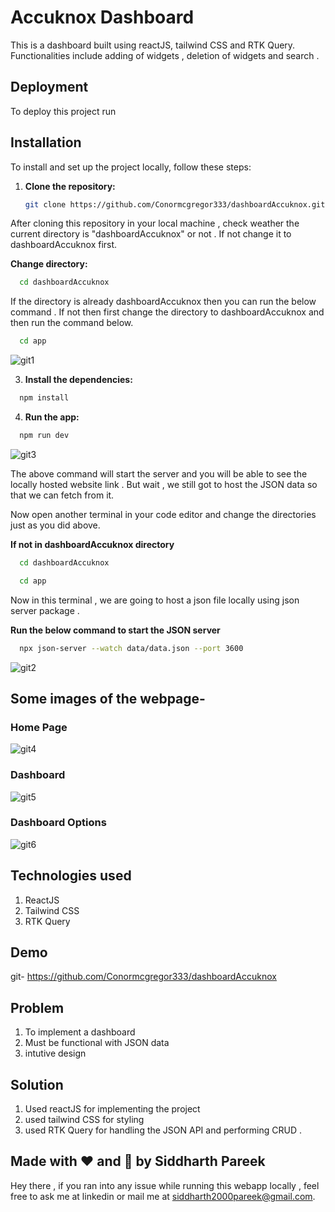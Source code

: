 
# Accuknox Dashboard
This is a dashboard built using reactJS, tailwind CSS and RTK Query. Functionalities include adding of widgets , deletion of widgets and search .

## Deployment

To deploy this project run

## Installation

To install and set up the project locally, follow these steps:

1. **Clone the repository:**
   ```sh
   git clone https://github.com/Conormcgregor333/dashboardAccuknox.git

After cloning this repository in your local machine , check weather the current directory is "dashboardAccuknox" or not . If not change it to dashboardAccuknox first. 

 **Change directory:**
```bash
  cd dashboardAccuknox
```
If the directory is already dashboardAccuknox then you can run the below command . If not then first change the directory to dashboardAccuknox and then run the command below.

```bash
  cd app
```
![git1](https://github.com/user-attachments/assets/28bdf61e-6665-4c24-b2f6-0c85a6627383)


3. **Install the dependencies:**
```bash
  npm install
```

4. **Run the app:**
```bash
  npm run dev
```
![git3](https://github.com/user-attachments/assets/fd524579-13e8-47f0-ba52-11d3f55b9e43)


The above command will start the server and you will be able to see the locally hosted website link . But wait , we still got to host the JSON data so that we can fetch from it.

Now open another terminal in your code editor and change the directories just as you did above. 

**If not in dashboardAccuknox directory** 
```bash
  cd dashboardAccuknox
```
```bash
  cd app 
```
Now in this terminal , we are going to host a json file locally using json server package . 

**Run the below command to start the JSON server**
```bash
  npx json-server --watch data/data.json --port 3600
```
![git2](https://github.com/user-attachments/assets/f2997698-4f01-448d-b4dd-5e69681a5826)



## Some images of the webpage- 

### Home Page
![git4](https://github.com/user-attachments/assets/b7fa8306-2db8-499a-8b32-33cb36e4250d)

### Dashboard
![git5](https://github.com/user-attachments/assets/57cdf199-3af5-42e2-bf4e-6249faa54193)

### Dashboard Options
![git6](https://github.com/user-attachments/assets/db33e806-6245-487e-b997-f03ddbb4c6b3)


## Technologies used
1. ReactJS
2. Tailwind CSS
3. RTK Query
## Demo

git- https://github.com/Conormcgregor333/dashboardAccuknox




## Problem
1. To implement a dashboard
2. Must be functional with JSON data
3. intutive design

## Solution
1. Used reactJS for implementing the project
2. used tailwind CSS for styling
3. used RTK Query for handling the JSON API and performing CRUD .

## Made with ❤️ and 🥛 by Siddharth Pareek

Hey there , if you ran into any issue while running this webapp locally , feel free to ask me at linkedin or mail me at siddharth2000pareek@gmail.com. 
